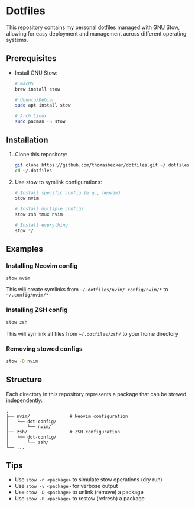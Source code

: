 # Dotfiles

This repository contains my personal dotfiles managed with GNU Stow, allowing
for easy deployment and management across different operating systems.

## Prerequisites

- Install GNU Stow:

  ```bash
  # macOS
  brew install stow

  # Ubuntu/Debian
  sudo apt install stow

  # Arch Linux
  sudo pacman -S stow
  ```

## Installation

1. Clone this repository:

   ```bash
   git clone https://github.com/thomasbecker/dotfiles.git ~/.dotfiles
   cd ~/.dotfiles
   ```

2. Use stow to symlink configurations:

   ```bash
   # Install specific config (e.g., neovim)
   stow nvim

   # Install multiple configs
   stow zsh tmux nvim

   # Install everything
   stow */
   ```

## Examples

### Installing Neovim config

```bash
stow nvim
```

This will create symlinks from `~/.dotfiles/nvim/.config/nvim/*` to `~/.config/nvim/*`

### Installing ZSH config

```bash
stow zsh
```

This will symlink all files from `~/.dotfiles/zsh/` to your home directory

### Removing stowed configs

```bash
stow -D nvim
```

## Structure

Each directory in this repository represents a package that can be stowed independently:

```text
.
├── nvim/               # Neovim configuration
│   └── dot-config/
│       └── nvim/
├── zsh/                # ZSH configuration
│   └── dot-config/
│       └── zsh/
└── ...
```

## Tips

- Use `stow -n <package>` to simulate stow operations (dry run)
- Use `stow -v <package>` for verbose output
- Use `stow -D <package>` to unlink (remove) a package
- Use `stow -R <package>` to restow (refresh) a package

